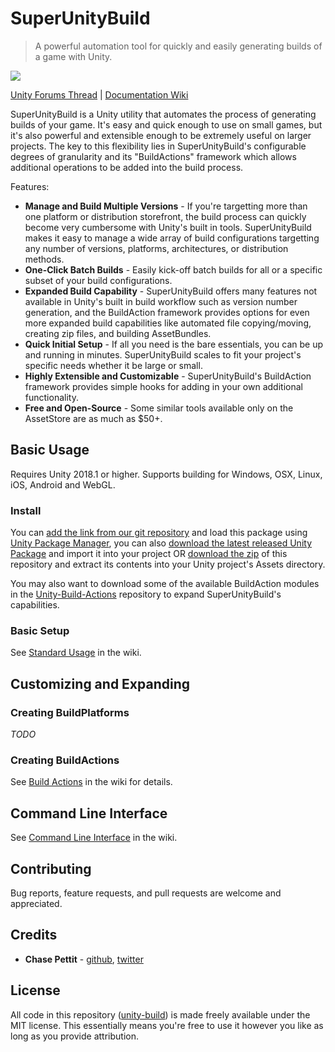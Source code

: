 # SuperUnityBuild

> A powerful automation tool for quickly and easily generating builds of a game with Unity.

![](https://github.com/superunitybuild/buildtool/blob/gh-pages/Unity_2017-01-11_00-38-20.png)

[Unity Forums Thread][unity-thread] | [Documentation Wiki][unitybuild-wiki]

SuperUnityBuild is a Unity utility that automates the process of generating builds of your game. It's easy and quick enough to use on small games, but it's also powerful and extensible enough to be extremely useful on larger projects. The key to this flexibility lies in SuperUnityBuild's configurable degrees of granularity and its "BuildActions" framework which allows additional operations to be added into the build process.

Features:

-   **Manage and Build Multiple Versions** - If you're targetting more than one platform or distribution storefront, the build process can quickly become very cumbersome with Unity's built in tools. SuperUnityBuild makes it easy to manage a wide array of build configurations targetting any number of versions, platforms, architectures, or distribution methods.
-   **One-Click Batch Builds** - Easily kick-off batch builds for all or a specific subset of your build configurations.
-   **Expanded Build Capability** - SuperUnityBuild offers many features not available in Unity's built in build workflow such as version number generation, and the BuildAction framework provides options for even more expanded build capabilities like automated file copying/moving, creating zip files, and building AssetBundles.
-   **Quick Initial Setup** - If all you need is the bare essentials, you can be up and running in minutes. SuperUnityBuild scales to fit your project's specific needs whether it be large or small.
-   **Highly Extensible and Customizable** - SuperUnityBuild's BuildAction framework provides simple hooks for adding in your own additional functionality.
-   **Free and Open-Source** - Some similar tools available only on the AssetStore are as much as $50+.

## Basic Usage

Requires Unity 2018.1 or higher. Supports building for Windows, OSX, Linux, iOS, Android and WebGL.

### Install

You can [add the link from our git repository](https://github.com/superunitybuild/buildtool.git) and load this package using [Unity Package Manager](https://docs.unity3d.com/Packages/com.unity.package-manager-ui@2.0/manual/index.html), you can also [download the latest released Unity Package][release] and import it into your project OR [download the zip][download] of this repository and extract its contents into your Unity project's Assets directory.

You may also want to download some of the available BuildAction modules in the [Unity-Build-Actions][unitybuild-actions] repository to expand SuperUnityBuild's capabilities.

### Basic Setup

See [Standard Usage](https://github.com/superunitybuild/buildtool/wiki/Standard-Usage) in the wiki.

## Customizing and Expanding

### Creating BuildPlatforms

_TODO_

### Creating BuildActions

See [Build Actions](https://github.com/superunitybuild/buildtool/wiki/Build-Actions) in the wiki for details.

## Command Line Interface

See [Command Line Interface](https://github.com/superunitybuild/buildtool/wiki/Command-Line-Interface) in the wiki.

## Contributing

Bug reports, feature requests, and pull requests are welcome and appreciated.

## Credits

-   **Chase Pettit** - [github](https://github.com/Chaser324), [twitter](http://twitter.com/chasepettit)

## License

All code in this repository ([unity-build](https://github.com/superunitybuild/buildtool)) is made freely available under the MIT license. This essentially means you're free to use it however you like as long as you provide attribution.

[download]: https://github.com/superunitybuild/buildtool/archive/master.zip
[release]: https://github.com/superunitybuild/buildtool/releases
[unitybuild]: https://github.com/superunitybuild/buildtool
[unitybuild-actions]: https://github.com/superunitybuild/buildactions
[unitybuild-wiki]: https://github.com/superunitybuild/buildtool/wiki/
[unity-thread]: https://forum.unity3d.com/threads/super-unity-build-automated-build-tool-and-framework.471114/
